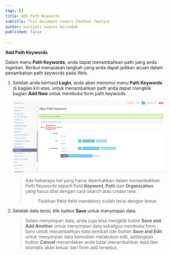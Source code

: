 ```yaml
---
tags: []
title: Add Path Keywords
subtitle: This document covers Chatbot feature
author: hariyati suarni nurindah
published: false

---
```

**Add Path Keywords**

Dalam menu **Path Keywords**, anda dapat menambahkan path yang anda inginkan. Berikut merupakan langkah yang anda dapat jadikan acuan dalam penambahan path keywords pada Web.

1. Setelah anda berhasil **Login**, anda akan menemui menu **Path Keywords** di bagian kiri atas, untuk menambahkan path anda dapat mengklik bagian **Add New** untuk membuka form path keywords.

   ![](/uploads/pathkeywords5.PNG)

   > Ada beberapa hal yang harus diperhatikan dalam menambahkan Path Keywords seperti field **Keyword, Path** dan **Organization** yang harus diisi dengan cara search atau create new.
   >
   > > Pastikan field-field mandatory sudah terisi dengan benar.
2. Setelah data terisi, klik button **Save** untuk menyimpan data.

   > Selain menyimpan data, anda juga bisa mengklik buton **Save and Add Another** untuk menyimpan data sekaligus membuka form baru untuk menambahkan data kembali dan button **Save and Edit** untuk menyimpan data kemudian melakukan edit, sedangkan button **Cancel** menandakan anda batal menambahkan data dan otomatis akan keluar dari form add tersebut.